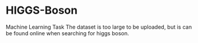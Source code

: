 # HIGGS-Boson
Machine Learning Task
The dataset is too large to be uploaded, but is can be found online when searching for higgs boson.
